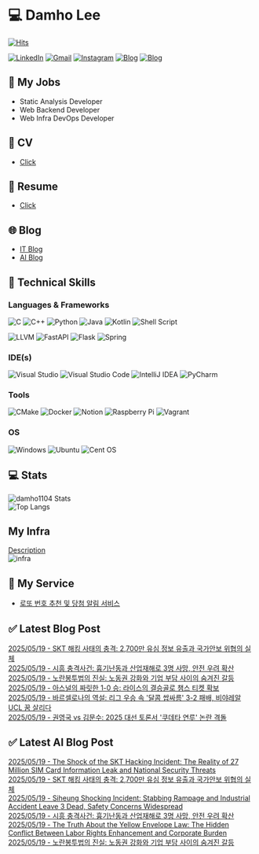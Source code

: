 
# 💻 Damho Lee

[![Hits](https://hits.seeyoufarm.com/api/count/incr/badge.svg?url=https%3A%2F%2Fgithub.com%2Fdamho1104&count_bg=%233D9CC8&title_bg=%23555555&icon=&icon_color=%23E7E7E7&title=hits&edge_flat=false)](https://hits.seeyoufarm.com)  

[![LinkedIn](https://img.shields.io/badge/Linkedin-%230077B5.svg?style=flat&logo=linkedin&logoColor=white)](https://www.linkedin.com/in/damho1104/)
[![Gmail](https://img.shields.io/badge/Gmail-D14836?style=flat&logo=gmail&logoColor=white)](mailto:damho1104@gmail.com)
[![Instagram](https://img.shields.io/badge/Instargram-%23E4405F.svg?style=flat&logo=Instagram&logoColor=white)](https://www.instagram.com/damho1104/)
[![Blog](https://img.shields.io/badge/Blog-%23000000.svg?style=flat&logo=Tistory&logoColor=white)](https://dmomo.co.kr/)
[![Blog](https://img.shields.io/badge/Blog-%23000000.svg?style=flat&logo=WordPress&logoColor=white)](https://blog.ai.dmomo.co.kr/)

## 📃 My Jobs
- Static Analysis Developer
- Web Backend Developer
- Web Infra DevOps Developer

## 📰 CV
- [Click](https://resume.dmomo.net/damho.lee/resume)  

## 📘 Resume
- [Click](https://damho1104.notion.site/8af3191b9815406d95708d9a0cea5a9e)  

## 🌐 Blog
- [IT Blog](https://dmomo.co.kr/)
- [AI Blog](https://blog.ai.dmomo.co.kr/)

## 💪 Technical Skills
### Languages & Frameworks
![C](https://img.shields.io/badge/c-%2300599C.svg?style=flat&logo=c&logoColor=white)
![C++](https://img.shields.io/badge/c++-%2300599C.svg?style=flat&logo=c%2B%2B&logoColor=white)
![Python](https://img.shields.io/badge/Python-3776AB.svg?&style=flat&logo=Python&logoColor=white)
![Java](https://img.shields.io/badge/java-%23ED8B00.svg?style=flat&logo=openjdk&logoColor=white)
![Kotlin](https://img.shields.io/badge/Kotlin-%237F52FF.svg?style=flat&logo=Kotlin&logoColor=white)
![Shell Script](https://img.shields.io/badge/Shell_script-%23121011.svg?style=flat&logo=gnu-bash&logoColor=white)  
  
![LLVM](https://img.shields.io/badge/LLVM/Clang-000B1D.svg?&style=flat&logo=LLVM&logoColor=white)
![FastAPI](https://img.shields.io/badge/FastAPI-005571?style=flat&logo=fastapi)
![Flask](https://img.shields.io/badge/Flask-%23000.svg?style=flat&logo=flask&logoColor=white)
![Spring](https://img.shields.io/badge/Springboot-%236DB33F.svg?style=flat&logo=spring&logoColor=white)
  
  
### IDE(s)
![Visual Studio](https://img.shields.io/badge/Visual%20Studio-5C2D91.svg?style=flat&logo=visual-studio&logoColor=white) 
![Visual Studio Code](https://img.shields.io/badge/Visual%20Studio%20Code-0078d7.svg?style=flat&logo=visual-studio-code&logoColor=white)
![IntelliJ IDEA](https://img.shields.io/badge/IntelliJIDEA-000000.svg?style=flat&logo=intellij-idea&logoColor=white) 
![PyCharm](https://img.shields.io/badge/PyCharm-143?style=flat&logo=pycharm&logoColor=black&color=black&labelColor=green) 


### Tools
![CMake](https://img.shields.io/badge/CMake-%23008FBA.svg?style=flat&logo=cmake&logoColor=white)
![Docker](https://img.shields.io/badge/docker-%230db7ed.svg?style=flat&logo=docker&logoColor=white)
![Notion](https://img.shields.io/badge/Notion-%23000000.svg?style=flat&logo=notion&logoColor=white)
![Raspberry Pi](https://img.shields.io/badge/-RaspberryPi-C51A4A?style=flat&logo=Raspberry-Pi)
![Vagrant](https://img.shields.io/badge/Vagrant-%231563FF.svg?style=flat&logo=vagrant&logoColor=white)


### OS
![Windows](https://img.shields.io/badge/Windows-0078D6?style=flat&logo=windows&logoColor=white)
![Ubuntu](https://img.shields.io/badge/Ubuntu-E95420?style=flat&logo=ubuntu&logoColor=white)
![Cent OS](https://img.shields.io/badge/Cent%20OS-002260?style=flat&logo=centos&logoColor=F0F0F0)


## :computer: Stats
![damho1104 Stats](https://github-readme-stats.vercel.app/api?username=damho1104&hide=issues&show_icons=true&theme=dark)  
![Top Langs](https://github-readme-stats.vercel.app/api/top-langs/?username=damho1104&layout=compact&theme=dark)


## My Infra
[Description](https://dmomo.co.kr/444)  
![infra](https://nextcloud.dmomo.net/apps/files_sharing/publicpreview/EtWDB9RaEXyf4FT?file=/&fileId=142416&x=6016&y=3384&a=true&etag=eee0bc0c4308201c786211582fdbc678)  





## 📣 My Service
- [로또 번호 추천 및 당첨 알림 서비스](https://lotto.dmomo.co.kr/)  


## ✅ Latest Blog Post

[2025/05/19 - SKT 해킹 사태의 충격: 2,700만 유심 정보 유출과 국가안보 위협의 실체](https://dmomo.co.kr/451) <br/>
[2025/05/19 - 시흥 충격사건: 흉기난동과 산업재해로 3명 사망, 안전 우려 확산](https://dmomo.co.kr/450) <br/>
[2025/05/19 - 노란봉투법의 진실: 노동권 강화와 기업 부담 사이의 숨겨진 갈등](https://dmomo.co.kr/449) <br/>
[2025/05/19 - 아스널의 짜릿한 1-0 승: 라이스의 결승골로 챔스 티켓 확보](https://dmomo.co.kr/448) <br/>
[2025/05/19 - 바르셀로나의 역설: 리그 우승 속 '달콤 쌉싸름' 3-2 패배, 비야레알 UCL 꿈 살리다](https://dmomo.co.kr/447) <br/>
[2025/05/19 - 권영국 vs 김문수: 2025 대선 토론서 '쿠데타 연루' 논란 격돌](https://dmomo.co.kr/446) <br/>

## ✅ Latest AI Blog Post
[2025/05/19 - The Shock of the SKT Hacking Incident: The Reality of 27 Million SIM Card Information Leak and National Security Threats](https://blog.ai.dmomo.co.kr/trend/2419) <br/>
[2025/05/19 - SKT 해킹 사태의 충격: 2,700만 유심 정보 유출과 국가안보 위협의 실체](https://blog.ai.dmomo.co.kr/trend/2417) <br/>
[2025/05/19 - Siheung Shocking Incident: Stabbing Rampage and Industrial Accident Leave 3 Dead, Safety Concerns Widespread](https://blog.ai.dmomo.co.kr/trend/2414) <br/>
[2025/05/19 - 시흥 충격사건: 흉기난동과 산업재해로 3명 사망, 안전 우려 확산](https://blog.ai.dmomo.co.kr/trend/2412) <br/>
[2025/05/19 - The Truth About the Yellow Envelope Law: The Hidden Conflict Between Labor Rights Enhancement and Corporate Burden](https://blog.ai.dmomo.co.kr/trend/2409) <br/>
[2025/05/19 - 노란봉투법의 진실: 노동권 강화와 기업 부담 사이의 숨겨진 갈등](https://blog.ai.dmomo.co.kr/trend/2407) <br/>
